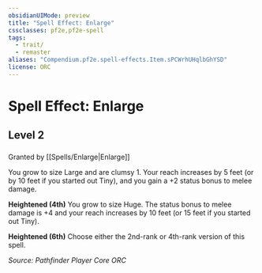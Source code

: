 ```yaml
---
obsidianUIMode: preview
title: "Spell Effect: Enlarge"
cssclasses: pf2e,pf2e-spell
tags:
  - trait/
  - remaster
aliases: "Compendium.pf2e.spell-effects.Item.sPCWrhUHqlbGhYSD"
license: ORC
---
```

# Spell Effect: Enlarge
## Level 2
### 






Granted by [[Spells/Enlarge|Enlarge]]

You grow to size Large and are clumsy 1. Your reach increases by 5 feet (or by 10 feet if you started out Tiny), and you gain a +2 status bonus to melee damage.

**Heightened (4th)** You grow to size Huge. The status bonus to melee damage is +4 and your reach increases by 10 feet (or 15 feet if you started out Tiny).

**Heightened (6th)** Choose either the 2nd-rank or 4th-rank version of this spell.

*Source: Pathfinder Player Core*
*ORC*
